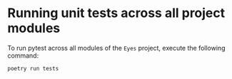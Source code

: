 # Running unit tests across all project modules

To run pytest across all modules of the `Eyes` project, execute the following command:

```shell
poetry run tests
```